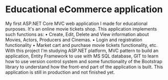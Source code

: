 # Educational eCommerce application
My first ASP.NET Core MVC web application I made for educational purposes.
It's an online movie tickets shop.
This application implements such functions as:
    • Create, Edit, Delete and View information about Movies, Actors, Producers and Cinemas.
    • Login and registration functionality
    • Market cart and purchase movie tickets functionality, etc.
With this project I'm studying ASP.NET platform, MVC pattern to build an application, Entity Framework to use with MS SQL database, GIT to learn how to use version control system and some functionality of the Bootstrap library to understand how the front-end part of the application is built.
This application is still in production and not finished yet.
